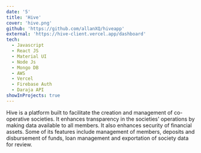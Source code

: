 ```yaml
---
date: '5'
title: 'Hive'
cover: 'hive.png'
github: 'https://github.com/allanXQ/hiveapp'
external: 'https://hive-client.vercel.app/dashboard'
tech:
  - Javascript
  - React JS
  - Material UI
  - Node Js
  - Mongo DB
  - AWS
  - Vercel
  - Firebase Auth
  - Daraja API
showInProjects: true
---
```


Hive is a platform built to facilitate the creation and management of co-operative societies. It enhances transparency in the societies' operations by making data available to all members. It also enhances security of financial assets. Some of its features include management of members, deposits and disbursement of funds, loan management and exportation of society data for review.
